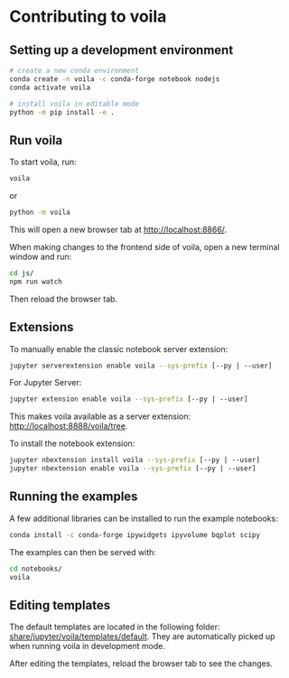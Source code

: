 # Contributing to voila

## Setting up a development environment

```bash
# create a new conda environment
conda create -n voila -c conda-forge notebook nodejs
conda activate voila

# install voila in editable mode
python -m pip install -e .
```

## Run voila

To start voila, run:

```bash
voila
```

or

```bash
python -m voila
```

This will open a new browser tab at [http://localhost:8866/](http://localhost:8866/).

When making changes to the frontend side of voila, open a new terminal window and run:

```bash
cd js/
npm run watch
```

Then reload the browser tab.

## Extensions

To manually enable the classic notebook server extension:

```bash
jupyter serverextension enable voila --sys-prefix [--py | --user]
```

For Jupyter Server:

```bash
jupyter extension enable voila --sys-prefix [--py | --user]
```

This makes voila available as a server extension: [http://localhost:8888/voila/tree](http://localhost:8888/voila/tree).

To install the notebook extension:

```bash
jupyter nbextension install voila --sys-prefix [--py | --user]
jupyter nbextension enable voila --sys-prefix [--py | --user]
```

## Running the examples

A few additional libraries can be installed to run the example notebooks:

```bash
conda install -c conda-forge ipywidgets ipyvolume bqplot scipy
```

The examples can then be served with:

```bash
cd notebooks/
voila
```

## Editing templates

The default templates are located in the following folder: [share/jupyter/voila/templates/default](./share/jupyter/voila/templates/default). They are automatically picked up when running voila in development mode.

After editing the templates, reload the browser tab to see the changes.
